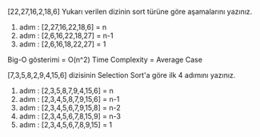 [22,27,16,2,18,6]
Yukarı verilen dizinin sort türüne göre aşamalarını yazınız.
1. adım : [2,27,16,22,18,6] = n
2. adım : [2,6,16,22,18,27] = n-1
3. adım : [2,6,16,18,22,27] = 1

Big-O gösterimi = O(n^2)
Time Complexity = Average Case

[7,3,5,8,2,9,4,15,6] dizisinin Selection Sort'a göre ilk 4 adımını yazınız.

1. adım : [2,3,5,8,7,9,4,15,6] = n
2. adım : [2,3,4,5,8,7,9,15,6] = n-1
3. adım : [2,3,4,5,6,7,9,15,8] = n-2
4. adım : [2,3,4,5,6,7,8,15,9] = n-3
5. adım : [2,3,4,5,6,7,8,9,15] = 1
